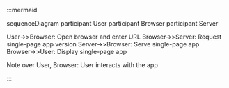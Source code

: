 :::mermaid

sequenceDiagram
  participant User
  participant Browser
  participant Server

  User->>Browser: Open browser and enter URL
  Browser->>Server: Request single-page app version
  Server->>Browser: Serve single-page app
  Browser->>User: Display single-page app

  Note over User, Browser: User interacts with the app

:::